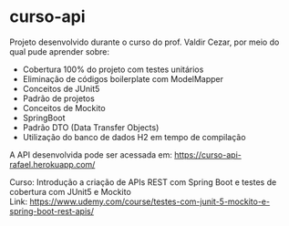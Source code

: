 # curso-api
Projeto desenvolvido durante o curso do prof. Valdir Cezar, por meio do qual pude aprender sobre:

* Cobertura 100% do projeto com testes unitários
* Eliminação de códigos boilerplate com ModelMapper
* Conceitos de JUnit5
* Padrão de projetos
* Conceitos de Mockito
* SpringBoot
* Padrão DTO (Data Transfer Objects)
* Utilização do banco de dados H2 em tempo de compilação

A API desenvolvida pode ser acessada em: https://curso-api-rafael.herokuapp.com/

Curso: Introdução a criação de APIs REST com Spring Boot e testes de cobertura com JUnit5 e Mockito</br>
Link: https://www.udemy.com/course/testes-com-junit-5-mockito-e-spring-boot-rest-apis/ 


